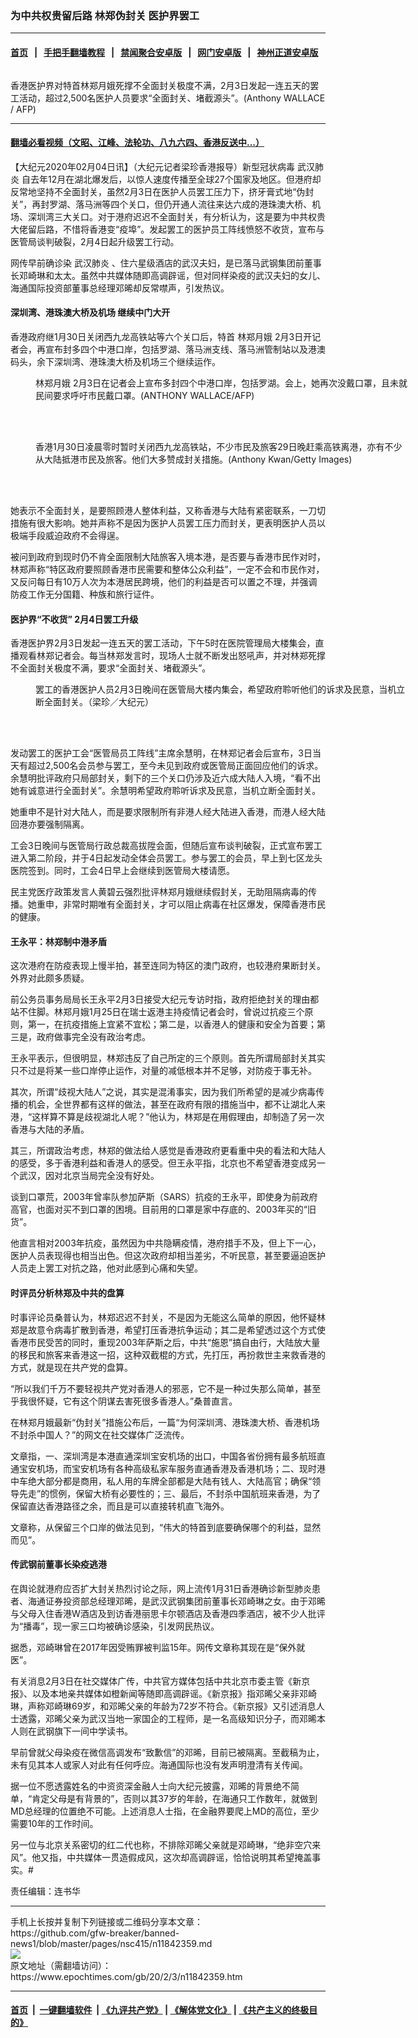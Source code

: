 ### 为中共权贵留后路 林郑伪封关 医护界罢工
------------------------

#### [首页](https://github.com/gfw-breaker/banned-news1/blob/master/README.md) &nbsp;&nbsp;|&nbsp;&nbsp; [手把手翻墙教程](https://github.com/gfw-breaker/guides/wiki) &nbsp;&nbsp;|&nbsp;&nbsp; [禁闻聚合安卓版](https://github.com/gfw-breaker/bn-android) &nbsp;&nbsp;|&nbsp;&nbsp; [网门安卓版](https://github.com/oGate2/oGate) &nbsp;&nbsp;|&nbsp;&nbsp; [神州正道安卓版](https://github.com/SzzdOgate/update) 



<div><img alt="" class="aligncenter wp-post-image" src="https://i.epochtimes.com/assets/uploads/2020/02/000_1ON7RD-600x400.jpg"/>
<div class="red16 caption">
 <p>
  香港医护界对特首林郑月娥死撑不全面封关极度不满，2月3日发起一连五天的罢工活动，超过2,500名医护人员要求“全面封关、堵截源头”。(Anthony WALLACE / AFP)
 </p>
</div>
</div><hr/>

#### [翻墙必看视频（文昭、江峰、法轮功、八九六四、香港反送中...）](http://167.172.214.107/home.html)

<div><p>
 【大纪元2020年02月04日讯】（大纪元记者梁珍香港报导）新型冠状病毒
 <ok href="https://www.epochtimes.com/gb/tag/%E6%AD%A6%E6%B1%89%E8%82%BA%E7%82%8E.html">
  武汉肺炎
 </ok>
 自去年12月在湖北爆发后，以惊人速度传播至全球27个国家及地区。但港府却反常地坚持不全面封关，虽然2月3日在医护人员罢工压力下，挤牙膏式地“伪封关”，再封罗湖、落马洲等四个关口，但仍开通人流往来达六成的港珠澳大桥、机场、深圳湾三大关口。对于港府迟迟不全面封关，有分析认为，这是要为中共权贵大佬留后路，不惜将香港变“疫埠”。发起罢工的医护员工阵线愤怒不收货，宣布与医管局谈判破裂，2月4日起升级罢工行动。
</p>
<p>
 网传早前确诊染
 <ok href="https://www.epochtimes.com/gb/tag/%E6%AD%A6%E6%B1%89%E8%82%BA%E7%82%8E.html">
  武汉肺炎
 </ok>
 、住六星级酒店的武汉夫妇，是已落马武钢集团前董事长邓崎琳和太太。虽然中共媒体随即高调辟谣，但对同样染疫的武汉夫妇的女儿、海通国际投资部董事总经理邓晞却反常噤声，引发热议。
</p>
<h4>
 深圳湾、港珠澳大桥及机场 继续中门大开
</h4>
<p>
 香港政府继1月30日关闭西九龙高铁站等六个关口后，特首
 <ok href="https://www.epochtimes.com/gb/tag/%E6%9E%97%E9%83%91%E6%9C%88%E5%A8%A5.html">
  林郑月娥
 </ok>
 2月3日开记者会，再宣布封多四个中港口岸，包括罗湖、落马洲支线、落马洲管制站以及港澳码头，余下深圳湾、港珠澳大桥及机场三个继续运作。
</p>
<figure class="wp-caption aligncenter" id="attachment_11842376" style="width: 600px">
 <ok href="http://i.epochtimes.com/assets/uploads/2020/02/000_1ON8LG-e1580762966888.jpg">
  <img alt="" class="size-large wp-image-11842376" src="http://i.epochtimes.com/assets/uploads/2020/02/000_1ON8LG-600x400.jpg"/>
 </ok>
 <br/><figcaption class="wp-caption-text">
  <ok href="https://www.epochtimes.com/gb/tag/%E6%9E%97%E9%83%91%E6%9C%88%E5%A8%A5.html">
   林郑月娥
  </ok>
  2月3日在记者会上宣布多封四个中港口岸，包括罗湖。会上，她再次没戴口罩，且未就民间要求呼吁市民戴口罩。(ANTHONY WALLACE/AFP)
 </figcaption><br/>
</figure><br/>
<figure class="wp-caption aligncenter" id="attachment_11842379" style="width: 600px">
 <ok href="http://i.epochtimes.com/assets/uploads/2020/02/GettyImages-1197377940-e1580763035502.jpg">
  <img alt="" class="size-large wp-image-11842379" src="http://i.epochtimes.com/assets/uploads/2020/02/GettyImages-1197377940-600x400.jpg"/>
 </ok>
 <br/><figcaption class="wp-caption-text">
  香港1月30日凌晨零时暂时关闭西九龙高铁站，不少市民及旅客29日晚赶乘高铁离港，亦有不少从大陆抵港市民及旅客。他们大多赞成封关措施。(Anthony Kwan/Getty Images)
 </figcaption><br/>
</figure><br/>
<p>
 她表示不全面封关，是要照顾港人整体利益，又称香港与大陆有紧密联系，一刀切措施有很大影响。她并声称不是因为医护人员罢工压力而封关，更表明医护人员以极端手段威迫政府不会得逞。
</p>
<p>
 被问到政府到现时仍不肯全面限制大陆旅客入境本港，是否要与香港市民作对时，林郑声称“特区政府要照顾香港市民需要和整体公众利益”，一定不会和市民作对，又反问每日有10万人次为本港居民跨境，他们的利益是否可以置之不理，并强调防疫工作无分国籍、种族和旅行证件。
</p>
<h4>
 医护界“不收货” 2月4日罢工升级
</h4>
<p>
 香港医护界2月3日发起一连五天的罢工活动，下午5时在医院管理局大楼集会，直播观看林郑记者会。每当林郑发言时，现场人士就不断发出怒吼声，并对林郑死撑不全面封关极度不满，要求“全面封关、堵截源头”。
</p>
<figure class="wp-caption aligncenter" id="attachment_11842384" style="width: 600px">
 <ok href="http://i.epochtimes.com/assets/uploads/2020/02/photo6179055130066921963-e1580763106190.jpg">
  <img alt="" class="size-large wp-image-11842384" src="http://i.epochtimes.com/assets/uploads/2020/02/photo6179055130066921963-600x450.jpg"/>
 </ok>
 <br/><figcaption class="wp-caption-text">
  罢工的香港医护人员2月3日晚间在医管局大楼内集会，希望政府聆听他们的诉求及民意，当机立断全面封关。（梁珍／大纪元）
 </figcaption><br/>
</figure><br/>
<p>
 发动罢工的医护工会“医管局员工阵线”主席余慧明，在林郑记者会后宣布，3日当天有超过2,500名会员参与罢工，至今未见到政府或医管局正面回应他们的诉求。余慧明批评政府只局部封关，剩下的三个关口仍涉及近六成大陆人入境，“看不出她有诚意进行全面封关”。余慧明希望政府聆听诉求及民意，当机立断全面封关。
</p>
<p>
 她重申不是针对大陆人，而是要求限制所有非港人经大陆进入香港，而港人经大陆回港亦要强制隔离。
</p>
<p>
 工会3日晚间与医管局行政总裁高拔陞会面，但随后宣布谈判破裂，正式宣布罢工进入第二阶段，并于4日起发动全体会员罢工。参与罢工的会员，早上到七区龙头医院签到。同时，工会4日早上会继续到医管局大楼请愿。
</p>
<p>
 民主党医疗政策发言人黄碧云强烈批评林郑月娥继续假封关，无助阻隔病毒的传播。她重申，非常时期唯有全面封关，才可以阻止病毒在社区爆发，保障香港市民的健康。
</p>
<h4>
 王永平：林郑制中港矛盾
</h4>
<p>
 这次港府在防疫表现上慢半拍，甚至连同为特区的澳门政府，也较港府果断封关。外界对此颇多质疑。
</p>
<p>
 前公务员事务局局长王永平2月3日接受大纪元专访时指，政府拒绝封关的理由都站不住脚。林郑月娥1月25日在瑞士返港主持疫情记者会时，曾说过抗疫三个原则，第一，在抗疫措施上宜紧不宜松；第二是，以香港人的健康和安全为首要；第三是，政府做事完全没有政治考虑。
</p>
<p>
 王永平表示，但很明显，林郑违反了自己所定的三个原则。首先所谓局部封关其实只不过是将某一些口岸停止运作，对量的减低根本并不足够，对防疫于事无补。
</p>
<p>
 其次，所谓“歧视大陆人”之说，其实是混淆事实，因为我们所希望的是减少病毒传播的机会，全世界都有这样的做法，甚至在政府有限的措施当中，都不让湖北人来港，“这样算不算是歧视湖北人呢？”他认为，林郑是在用假理由，却制造了另一次香港与大陆的矛盾。
</p>
<p>
 其三，所谓政治考虑，林郑的做法给人感觉是香港政府更看重中央的看法和大陆人的感受，多于香港利益和香港人的感受。但王永平指，北京也不希望香港变成另一个武汉，因对北京当局完全没有好处。
</p>
<p>
 谈到口罩荒，2003年曾率队参加萨斯（SARS）抗疫的王永平，即使身为前政府高官，也面对买不到口罩的困境。目前用的口罩是家中存底的、2003年买的“旧货”。
</p>
<p>
 他直言相对2003年抗疫，虽然因为中共隐瞒疫情，港府措手不及，但上下一心，医护人员表现得也相当出色。但这次政府却相当差劣，不听民意，甚至要逼迫医护人员走上罢工对抗之路，他对此感到心痛和失望。
</p>
<h4>
 时评员分析林郑及中共的盘算
</h4>
<p>
 时事评论员桑普认为，林郑迟迟不封关，不是因为无能这么简单的原因，他怀疑林郑是故意令病毒扩散到香港，希望打压香港抗争运动；其二是希望透过这个方式使香港市民受苦的同时，重现2003年萨斯之后，中共“施恩”搞自由行，大陆放大量的移民和旅客来香港这一招，这种双截棍的方式，先打压，再扮救世主来救香港的方式，就是现在共产党的盘算。
</p>
<p>
 “所以我们千万不要轻视共产党对香港人的邪恶，它不是一种过失那么简单，甚至乎我很怀疑，它有这个阴谋去害死很多香港人。”桑普直言。
</p>
<p>
</p>
<p>
 在林郑月娥最新“伪封关”措施公布后，一篇“为何深圳湾、港珠澳大桥、香港机场不封杀中国人？”的网文在社交媒体广泛流传。
</p>
<p>
 文章指，一、深圳湾是本港直通深圳宝安机场的出口，中国各省份拥有最多航班直通宝安机场，而宝安机场有各种高级私家车服务直通香港及香港机场；二、现时港中车绝大部分都是商用，私人用的车牌全部都是大陆有钱人、大陆高官；确保“领导先走”的惯例，保留大桥有必要性的；三、最后，不封杀中国航班来香港，为了保留直达香港路径之余，而且是可以直接转机直飞海外。
</p>
<p>
 文章称，从保留三个口岸的做法见到，“伟大的特首到底要确保哪个的利益，显然而见”。
</p>
<h4>
 传武钢前董事长染疫逃港
</h4>
<p>
 在舆论就港府应否扩大封关热烈讨论之际，网上流传1月31日香港确诊新型肺炎患者、海通证券投资部总经理邓晞，是武汉武钢集团前董事长邓崎琳之女。由于邓晞与父母入住香港W酒店及到访香港丽思卡尔顿酒店及香港四季酒店，被不少人批评为“播毒”，现一家三口均被确诊感染，引发网民热议。
</p>
<p>
 据悉，邓崎琳曾在2017年因受贿罪被判监15年。网传文章称其现在是“保外就医”。
</p>
<p>
 有关消息2月3日在社交媒体广传，中共官方媒体包括中共北京市委主管《新京报》、以及本地亲共媒体如橙新闻等随即高调辟谣。《新京报》指邓晞父亲非邓崎琳，声称邓崎琳69岁，和邓晞父亲的年龄为72岁不符合。《新京报》又引述消息人士透露，邓晞父亲为武汉当地一家国企的工程师，是一名高级知识分子，而邓晞本人则在武钢旗下一间中学读书。
</p>
<p>
 早前曾就父母染疫在微信高调发布“致歉信”的邓晞，目前已被隔离。至截稿为止，未有见其本人或家人对此有任何呼应。海通国际也没有发声明澄清有关传闻。
</p>
<p>
 据一位不愿透露姓名的中资资深金融人士向大纪元披露，邓晞的背景绝不简单，“肯定父母是有背景的”，否则以其37岁的年龄，在海通只工作数年，就做到MD总经理的位置绝不可能。上述消息人士指，在金融界要爬上MD的高位，至少需要10年的工作时间。
</p>
<p>
 另一位与北京关系密切的红二代也称，不排除邓晞父亲就是邓崎琳，“绝非空穴来风”。他又指，中共媒体一贯造假成风，这次却高调辟谣，恰恰说明其希望掩盖事实。#
</p>
<p>
 责任编辑：连书华
</p>
</div>
<hr/>
手机上长按并复制下列链接或二维码分享本文章：<br/>
https://github.com/gfw-breaker/banned-news1/blob/master/pages/nsc415/n11842359.md <br/>
<a href='https://github.com/gfw-breaker/banned-news1/blob/master/pages/nsc415/n11842359.md'><img src='https://github.com/gfw-breaker/banned-news1/blob/master/pages/nsc415/n11842359.md.png'/></a> <br/>
原文地址（需翻墙访问）：https://www.epochtimes.com/gb/20/2/3/n11842359.htm


------------------------
#### [首页](https://github.com/gfw-breaker/banned-news1/blob/master/README.md) &nbsp;|&nbsp; [一键翻墙软件](https://github.com/gfw-breaker/nogfw/blob/master/README.md) &nbsp;| [《九评共产党》](https://github.com/gfw-breaker/9ping.md/blob/master/README.md#九评之一评共产党是什么) | [《解体党文化》](https://github.com/gfw-breaker/jtdwh.md/blob/master/README.md) | [《共产主义的终极目的》](https://github.com/gfw-breaker/gczydzjmd.md/blob/master/README.md)


<img src='http://gfw-breaker.win/banned-news/pages/nsc415/n11842359.md' width='0px' height='0px'/>
